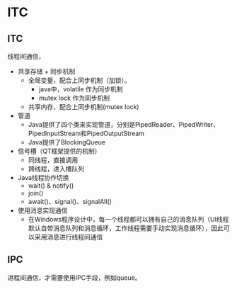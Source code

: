 # ITC



## ITC


线程间通信，
- 共享存储 + 同步机制
	- 全局变量，配合上同步机制（加锁）。
    	- java中，volatile 作为同步机制
    	- mutex lock 作为同步机制
	- 共享内存，配合上同步机制(mutex lock)
- 管道
    - Java提供了四个类来实现管道，分别是PipedReader、PipedWriter、PipedInputStream和PipedOutputStream
    - Java提供了BlockingQueue
- 信号槽（QT框架提供的机制）
	- 同线程，直接调用
	- 跨线程，进入槽队列
- Java线程协作切换
    - wait() & notify()
    - join()
    - await()、signal()、signalAll()
- 使用消息实现通信
    - 在Windows程序设计中，每一个线程都可以拥有自己的消息队列（UI线程默认自带消息队列和消息循环，工作线程需要手动实现消息循环），因此可以采用消息进行线程间通信

## IPC
进程间通信，才需要使用IPC手段，例如queue。

